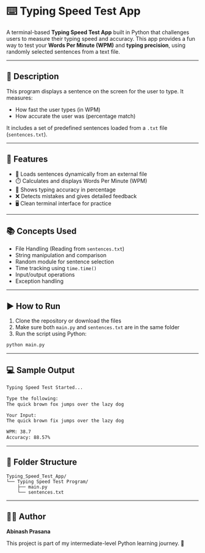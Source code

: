 # ⌨️ Typing Speed Test App

A terminal-based **Typing Speed Test App** built in Python that challenges users to measure their typing speed and accuracy. This app provides a fun way to test your **Words Per Minute (WPM)** and **typing precision**, using randomly selected sentences from a text file.

---

## 🧠 Description

This program displays a sentence on the screen for the user to type. It measures:
- How fast the user types (in WPM)
- How accurate the user was (percentage match)

It includes a set of predefined sentences loaded from a `.txt` file (`sentences.txt`).

---

## 🔧 Features

- 📄 Loads sentences dynamically from an external file
- ⏱️ Calculates and displays Words Per Minute (WPM)
- 🎯 Shows typing accuracy in percentage
- ❌ Detects mistakes and gives detailed feedback
- 🖥️ Clean terminal interface for practice

---

## 📚 Concepts Used

- File Handling (Reading from `sentences.txt`)
- String manipulation and comparison
- Random module for sentence selection
- Time tracking using `time.time()`
- Input/output operations
- Exception handling

---

## ▶️ How to Run

1. Clone the repository or download the files  
2. Make sure both `main.py` and `sentences.txt` are in the same folder  
3. Run the script using Python:

```bash
python main.py
```

---

## 💻 Sample Output

```bash
Typing Speed Test Started...

Type the following:
The quick brown fox jumps over the lazy dog

Your Input:
The quick brown fix jumps over the lazy dog

WPM: 38.7
Accuracy: 88.57%
```

---

## 📁 Folder Structure

```
Typing_Speed_Test_App/
└── Typing Speed Test Program/
    ├── main.py
    └── sentences.txt
```

---

## 👨‍💻 Author

**Abinash Prasana**

This project is part of my intermediate-level Python learning journey. 🚀
